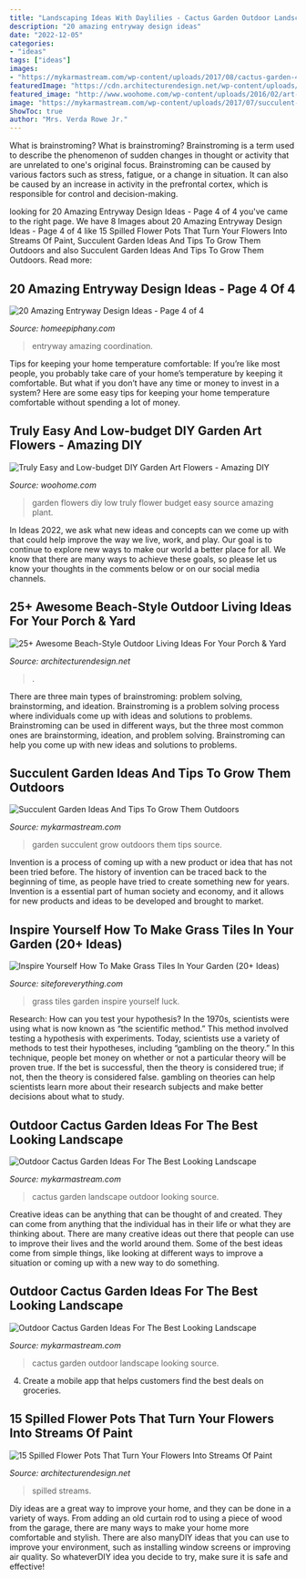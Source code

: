 ```yaml
---
title: "Landscaping Ideas With Daylilies - Cactus Garden Outdoor Landscape Looking Source"
description: "20 amazing entryway design ideas"
date: "2022-12-05"
categories:
- "ideas"
tags: ["ideas"]
images:
- "https://mykarmastream.com/wp-content/uploads/2017/08/cactus-garden-4.jpg"
featuredImage: "https://cdn.architecturendesign.net/wp-content/uploads/2015/07/AD-Spilled-Flowers-Garden-Ideas-09.jpg"
featured_image: "http://www.woohome.com/wp-content/uploads/2016/02/art-flower-garden-18.jpg"
image: "https://mykarmastream.com/wp-content/uploads/2017/07/succulent-garden-2-535x797.jpg"
ShowToc: true
author: "Mrs. Verda Rowe Jr."
---
```



What is brainstroming?
What is brainstroming? Brainstroming is a term used to describe the phenomenon of sudden changes in thought or activity that are unrelated to one's original focus. Brainstroming can be caused by various factors such as stress, fatigue, or a change in situation. It can also be caused by an increase in activity in the prefrontal cortex, which is responsible for control and decision-making.

	

		
looking for 20 Amazing Entryway Design Ideas - Page 4 of 4 you've came to the right page. We have 8 Images about 20 Amazing Entryway Design Ideas - Page 4 of 4 like 15 Spilled Flower Pots That Turn Your Flowers Into Streams Of Paint, Succulent Garden Ideas And Tips To Grow Them Outdoors and also Succulent Garden Ideas And Tips To Grow Them Outdoors. Read more:
		
    
## 20 Amazing Entryway Design Ideas - Page 4 Of 4

<img loading=lazy src="https://homeepiphany.com/wp-content/uploads/2017/06/20-Amazing-Entryway-Design-Ideas-18.jpg" onerror="this.onerror=null;this.src='https://tse4.mm.bing.net/th?id=OIP.loP_OdhWYLVd90Qdk5IsBwHaLM&amp;pid=15.1';" alt="20 Amazing Entryway Design Ideas - Page 4 of 4">

_Source: homeepiphany.com_

>entryway amazing coordination. 

	

Tips for keeping your home temperature comfortable:
If you’re like most people, you probably take care of your home’s temperature by keeping it comfortable. But what if you don’t have any time or money to invest in a system? Here are some easy tips for keeping your home temperature comfortable without spending a lot of money.

    
## Truly Easy And Low-budget DIY Garden Art Flowers - Amazing DIY

<img loading=lazy src="http://www.woohome.com/wp-content/uploads/2016/02/art-flower-garden-18.jpg" onerror="this.onerror=null;this.src='https://tse3.mm.bing.net/th?id=OIP.X6Ic02aSCz8dVUEFv3o7aAHaLH&amp;pid=15.1';" alt="Truly Easy and Low-budget DIY Garden Art Flowers - Amazing DIY">

_Source: woohome.com_

>garden flowers diy low truly flower budget easy source amazing plant. 

	

In Ideas 2022, we ask what new ideas and concepts can we come up with that could help improve the way we live, work, and play. Our goal is to continue to explore new ways to make our world a better place for all. We know that there are many ways to achieve these goals, so please let us know your thoughts in the comments below or on our social media channels.

    
## 25+ Awesome Beach-Style Outdoor Living Ideas For Your Porch &amp; Yard

<img loading=lazy src="https://cdn.architecturendesign.net/wp-content/uploads/2015/07/AD-Beach-Style-Outdoor-Living-Ideas-08.jpg" onerror="this.onerror=null;this.src='https://tse4.mm.bing.net/th?id=OIP.7pMbefogice94IW7HUsOegHaJ3&amp;pid=15.1';" alt="25+ Awesome Beach-Style Outdoor Living Ideas For Your Porch &amp; Yard">

_Source: architecturendesign.net_

>. 

	

There are three main types of brainstroming: problem solving, brainstorming, and ideation.
Brainstroming is a problem solving process where individuals come up with ideas and solutions to problems. Brainstroming can be used in different ways, but the three most common ones are brainstorming, ideation, and problem solving. Brainstroming can help you come up with new ideas and solutions to problems.

    
## Succulent Garden Ideas And Tips To Grow Them Outdoors

<img loading=lazy src="https://mykarmastream.com/wp-content/uploads/2017/07/succulent-garden-2-535x797.jpg" onerror="this.onerror=null;this.src='https://tse1.mm.bing.net/th?id=OIP.awG5VHssw-IlE9Mp2QGkBwHaLC&amp;pid=15.1';" alt="Succulent Garden Ideas And Tips To Grow Them Outdoors">

_Source: mykarmastream.com_

>garden succulent grow outdoors them tips source. 

	

Invention is a process of coming up with a new product or idea that has not been tried before. The history of invention can be traced back to the beginning of time, as people have tried to create something new for years. Invention is a essential part of human society and economy, and it allows for new products and ideas to be developed and brought to market.

    
## Inspire Yourself How To Make Grass Tiles In Your Garden (20+ Ideas)

<img loading=lazy src="http://siteforeverything.com/wp-content/uploads/2016/12/GrassTiles-19.jpg" onerror="this.onerror=null;this.src='https://tse3.mm.bing.net/th?id=OIP.UX0PcwsFcAneNCu_kn8s7gAAAA&amp;pid=15.1';" alt="Inspire Yourself How To Make Grass Tiles In Your Garden (20+ Ideas)">

_Source: siteforeverything.com_

>grass tiles garden inspire yourself luck. 

	

Research: How can you test your hypothesis?
In the 1970s, scientists were using what is now known as “the scientific method.” This method involved testing a hypothesis with experiments. Today, scientists use a variety of methods to test their hypotheses, including “gambling on the theory.” In this technique, people bet money on whether or not a particular theory will be proven true. If the bet is successful, then the theory is considered true; if not, then the theory is considered false. gambling on theories can help scientists learn more about their research subjects and make better decisions about what to study.

    
## Outdoor Cactus Garden Ideas For The Best Looking Landscape

<img loading=lazy src="https://mykarmastream.com/wp-content/uploads/2017/08/cactus-garden-4.jpg" onerror="this.onerror=null;this.src='https://tse3.mm.bing.net/th?id=OIP.FoK5v6g5xpkdMWbemUcHagHaJ4&amp;pid=15.1';" alt="Outdoor Cactus Garden Ideas For The Best Looking Landscape">

_Source: mykarmastream.com_

>cactus garden landscape outdoor looking source. 

	

Creative ideas can be anything that can be thought of and created. They can come from anything that the individual has in their life or what they are thinking about. There are many creative ideas out there that people can use to improve their lives and the world around them. Some of the best ideas come from simple things, like looking at different ways to improve a situation or coming up with a new way to do something.

    
## Outdoor Cactus Garden Ideas For The Best Looking Landscape

<img loading=lazy src="https://mykarmastream.com/wp-content/uploads/2017/08/cactus-garden-7.jpg" onerror="this.onerror=null;this.src='https://tse4.mm.bing.net/th?id=OIP.D9yaS9qs2KU_zuZini5ZXAHaK6&amp;pid=15.1';" alt="Outdoor Cactus Garden Ideas For The Best Looking Landscape">

_Source: mykarmastream.com_

>cactus garden outdoor landscape looking source. 

	

4. Create a mobile app that helps customers find the best deals on groceries. 

    
## 15 Spilled Flower Pots That Turn Your Flowers Into Streams Of Paint

<img loading=lazy src="https://cdn.architecturendesign.net/wp-content/uploads/2015/07/AD-Spilled-Flowers-Garden-Ideas-09.jpg" onerror="this.onerror=null;this.src='https://tse4.mm.bing.net/th?id=OIP.u3n_4ktKjh7K4GI84kWTugHaFj&amp;pid=15.1';" alt="15 Spilled Flower Pots That Turn Your Flowers Into Streams Of Paint">

_Source: architecturendesign.net_

>spilled streams. 

	

Diy ideas are a great way to improve your home, and they can be done in a variety of ways. From adding an old curtain rod to using a piece of wood from the garage, there are many ways to make your home more comfortable and stylish. There are also manyDIY ideas that you can use to improve your environment, such as installing window screens or improving air quality. So whateverDIY idea you decide to try, make sure it is safe and effective!

